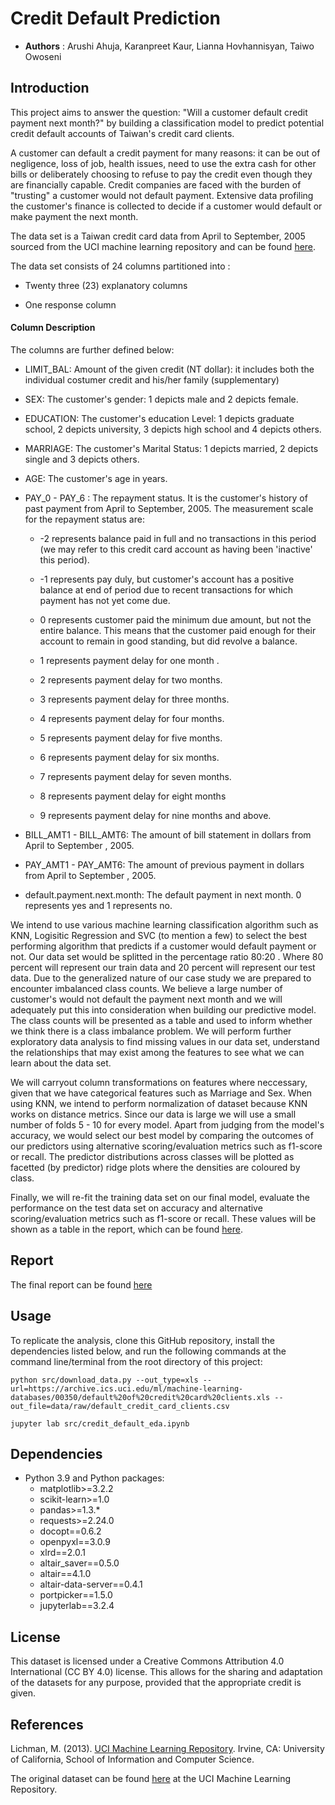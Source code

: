 # Credit Default Prediction

- **Authors** : Arushi Ahuja, Karanpreet Kaur, Lianna Hovhannisyan, Taiwo Owoseni

## Introduction

This project aims to answer the question: "Will a customer default credit payment next month?" by building a classification model to predict potential credit default accounts of Taiwan's credit card clients.

A customer can default a credit payment for many reasons: it can be out of negligence, loss of job, health issues, need to use the extra cash for other bills or deliberately choosing to refuse to pay the credit even though they are financially capable. Credit companies are faced with the burden of "trusting" a customer would not default payment. Extensive data profiling the customer's finance is collected to decide if a customer would default or make payment the next month.

The data set is a Taiwan credit card data from April to September, 2005 sourced from the UCI machine learning repository and can be found [here](https://archive-beta.ics.uci.edu/ml/datasets/default|of|credit|card|clients).

The data set consists of 24 columns partitioned into :

- Twenty three (23) explanatory columns

- One response column

#### Column Description

The columns are further defined below:

- LIMIT_BAL: Amount of the given credit (NT dollar): it includes both the individual costumer credit and his/her family (supplementary)

- SEX: The customer's gender: 1 depicts male and 2 depicts female.

- EDUCATION: The customer's education Level: 1 depicts graduate school, 2 depicts university, 3 depicts high school and 4 depicts others.

- MARRIAGE: The customer's Marital Status: 1 depicts married, 2 depicts single and 3 depicts others.

- AGE: The customer's age in years.

- PAY_0 - PAY_6 : The repayment status. It is the customer's history of past payment from April to September, 2005. The measurement scale for the repayment status are:

    - -2 represents balance paid in full and no transactions in this period (we may refer to this credit card account as having been 'inactive' this period).

    - -1 represents pay duly, but customer's account has a positive balance at end of period due to recent transactions for which payment has not yet come due.

    - 0 represents customer paid the minimum due amount, but not the entire balance. This means that the customer paid enough for their account to remain in good standing, but did revolve a balance.

    - 1 represents payment delay for one month .

    - 2 represents payment delay for two months.

    - 3 represents payment delay for three months.

    - 4 represents payment delay for four months.

    - 5 represents payment delay for five months.

    - 6 represents payment delay for six months.

    - 7 represents payment delay for seven months.

    - 8 represents payment delay for eight months

    - 9 represents payment delay for nine months and above. <br>

- BILL_AMT1 - BILL_AMT6: The amount of bill statement in dollars from April to September , 2005.

- PAY_AMT1 - PAY_AMT6: The amount of previous payment in dollars from April to September , 2005.

- default.payment.next.month: The default payment in next month. 0 represents yes and 1 represents no.

We intend to use various machine learning classification algorithm such as KNN, Logisitic Regression and SVC (to mention a few) to select the best performing algorithm that predicts if a customer would default payment or not. Our data set would be splitted in the percentage ratio 80:20 . Where 80 percent will represent our train data and 20 percent will represent our test data. Due to the generalized nature of our case study we are prepared to encounter imbalanced class counts. We believe a large number of customer's would not default the payment next month and we will adequately put this into consideration when building our predictive model. The class counts will be presented as a table and used to inform whether we think there is a class imbalance problem. We will perform further exploratory data analysis to find missing values in our data set, understand the relationships that may exist among the features to see what we can learn about the data set.

We will carryout column transformations on features where neccessary, given that we have categorical features such as Marriage and Sex. When using KNN, we intend to perform normalization of dataset because KNN works on distance metrics. Since our data is large we will use a small number of folds 5 - 10 for every model. Apart from judging from the model's accuracy, we would select our best model by comparing the outcomes of our predictors using alternative scoring/evaluation metrics such as f1-score or recall. The predictor distributions across classes will be plotted as facetted (by predictor) ridge plots where the densities are coloured by class.

Finally, we will re-fit the training data set on our final model, evaluate the performance on the test data set on accuracy and alternative scoring/evaluation metrics such as f1-score or recall. These values will be shown as a table in the report, which can be found [here](https://github.com/UBC-MDS/credit_default_prediction/blob/main/src/credit_default_eda.ipynb).

## Report

The final report can be found [here](https://github.com/UBC-MDS/credit_default_prediction/blob/main/src)

## Usage
To replicate the analysis, clone this GitHub repository, install the dependencies listed below, and run the following commands at the command line/terminal from the root directory of this project:

```
python src/download_data.py --out_type=xls --url=https://archive.ics.uci.edu/ml/machine-learning-databases/00350/default%20of%20credit%20card%20clients.xls --out_file=data/raw/default_credit_card_clients.csv

jupyter lab src/credit_default_eda.ipynb
```

## Dependencies
- Python 3.9 and Python packages:
  - matplotlib>=3.2.2
  - scikit-learn>=1.0
  - pandas>=1.3.*
  - requests>=2.24.0
  - docopt==0.6.2
  - openpyxl==3.0.9
  - xlrd==2.0.1
  - altair_saver==0.5.0
  - altair==4.1.0
  - altair-data-server==0.4.1
  - portpicker==1.5.0
  - jupyterlab==3.2.4


## License
This dataset is licensed under a Creative Commons Attribution 4.0 International (CC BY 4.0) license.
This allows for the sharing and adaptation of the datasets for any purpose, provided that the appropriate credit is given.

## References
   Lichman, M. (2013). [UCI Machine Learning Repository](http://archive.ics.uci.edu/ml). Irvine, CA: University of California, School of Information and Computer Science.
   
   The original dataset can be found [here](https://archive.ics.uci.edu/ml/machine-learning-databases/00350/) at the UCI Machine Learning Repository.
